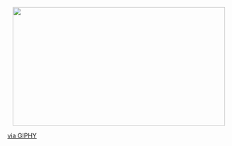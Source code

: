 <p align="center">
  <a href="https://rishavchanda.io">
    <img src="https://giphy.com/embed/8qrrHSsrK9xpknGVNF" width="480" height="269" style="" frameBorder="0" class="giphy-embed" allowFullScreen></img><p><a href="https://giphy.com/gifs/animation-cartoon-robot-8qrrHSsrK9xpknGVNF">via GIPHY</a></p>
  </a>
</p>

<!--
**asubhekar/asubhekar** is a ✨ _special_ ✨ repository because its `README.md` (this file) appears on your GitHub profile.

Here are some ideas to get you started:

- 🔭 I’m currently working on ...
- 🌱 I’m currently learning ...
- 👯 I’m looking to collaborate on ...
- 🤔 I’m looking for help with ...
- 💬 Ask me about ...
- 📫 How to reach me: ...
- 😄 Pronouns: ...
- ⚡ Fun fact: ...
-->
